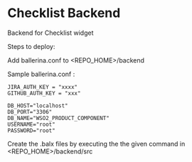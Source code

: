 # Checklist Backend

Backend for Checklist widget

Steps to deploy:

Add ballerina.conf to <REPO_HOME>/backend 

Sample ballerina.conf :
```
JIRA_AUTH_KEY = "xxxx"
GITHUB_AUTH_KEY = "xxx"

DB_HOST="localhost"
DB_PORT="3306"
DB_NAME="WSO2_PRODUCT_COMPONENT"
USERNAME="root"
PASSWORD="root"
```

Create the .balx files by executing the the given command in <REPO_HOME>/backend/src  



